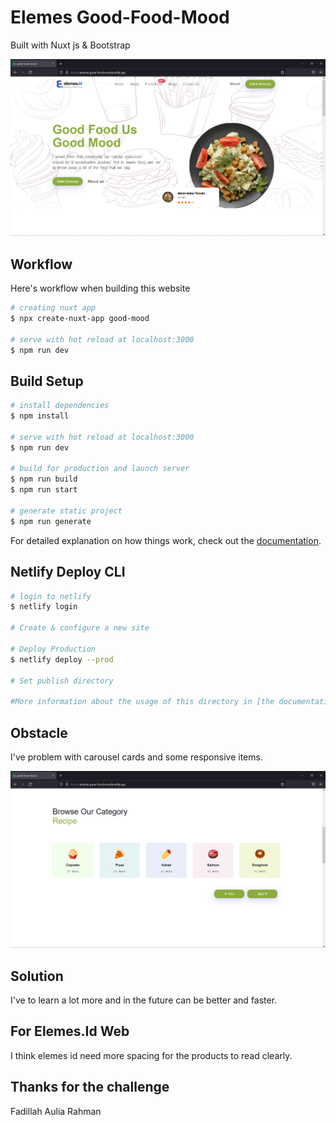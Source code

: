 # Elemes Good-Food-Mood
Built with Nuxt js & Bootstrap
  <p align="center">
    <img src="assets/images/screenshoot/good-mood.png" alt="Landing page" width="740">
  </p> 

## Workflow

Here's workflow when building this website

```bash
# creating nuxt app
$ npx create-nuxt-app good-mood

# serve with hot reload at localhost:3000
$ npm run dev
```
## Build Setup

```bash
# install dependencies
$ npm install

# serve with hot reload at localhost:3000
$ npm run dev

# build for production and launch server
$ npm run build
$ npm run start

# generate static project
$ npm run generate
```

For detailed explanation on how things work, check out the [documentation](https://nuxtjs.org).


## Netlify Deploy CLI

```bash
# login to netlify
$ netlify login

# Create & configure a new site

# Deploy Production
$ netlify deploy --prod

# Set publish directory

#More information about the usage of this directory in [the documentation](https://docs.netlify.com/cli/get-started/#get-started-with-netlify-dev).
```

## Obstacle

I've problem with carousel cards and some responsive items.

  <p align="center">
    <img src="assets/images/screenshoot/carousel.png" alt="Landing page" width="740">
  </p> 

## Solution
 I've to learn a lot more and in the future can be better and faster.


## For Elemes.Id Web
I think elemes id need more spacing for the products to read clearly.

## Thanks for the challenge
 Fadillah Aulia Rahman

